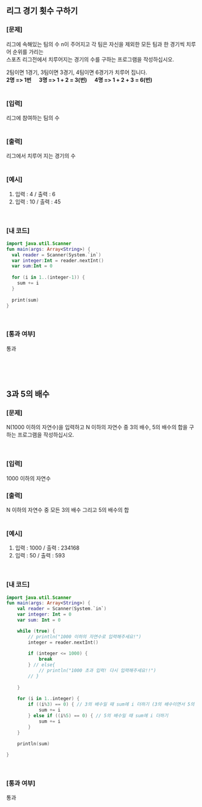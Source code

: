 ## 리그 경기 횟수 구하기

### [문제]

리그에 속해있는 팀의 수 n이 주어지고 각 팀은 자신을 제외한 모든 팀과 한 경기씩 치루어 순위를 가리는  
스포츠 리그전에서 치루어지는 경기의 수를 구하는 프로그램을 작성하십시오.

2팀이면 1경기, 3팀이면 3경기, 4팀이면 6경기가 치루어 집니다.  
**2명 => 1번 &nbsp;&nbsp;&nbsp;&nbsp; 3명 => 1 + 2 = 3(번) &nbsp;&nbsp;&nbsp;&nbsp; 4명 => 1 + 2 + 3 = 6(번)**  
<br/>

### [입력]
리그에 참여하는 팀의 수  
<br/>

### [출력]
리그에서 치루어 지는 경기의 수  
<br/>

### [예시]
1) 입력 : 4  /  출력 : 6
2) 입력 : 10  /  출력 : 45
<br/>

### [내 코드]
```kotlin
import java.util.Scanner
fun main(args: Array<String>) {
  val reader = Scanner(System.`in`)
  var integer:Int = reader.nextInt()
  var sum:Int = 0
      
  for (i in 1..(integer-1)) {
    sum += i
  }
    
  print(sum)	
}
```
<br/>

### [통과 여부]
통과

<br/>
<br/>
<br/>

## 3과 5의 배수

### [문제]

N(1000 이하의 자연수)을 입력하고 N 이하의 자연수 중 3의 배수, 5의 배수의 합을 구하는 프로그램을 작성하십시오.

<br/>

### [입력]
1000 이하의 자연수 
<br/>

### [출력]
N 이하의 자연수 중 모든 3의 배수 그리고 5의 배수의 합  
<br/>

### [예시]
1) 입력 : 1000  /  출력 : 234168
2) 입력 : 50  /  출력 : 593
<br/>

### [내 코드]
```kotlin
import java.util.Scanner
fun main(args: Array<String>) {
	val reader = Scanner(System.`in`)
	var integer: Int = 0
	var sum: Int = 0

	while (true) {
		// println("1000 이하의 자연수로 입력해주세요!")
		integer = reader.nextInt()
		
		if (integer <= 1000) {
			break
		} // else{
			// println("1000 초과 입력! 다시 입력해주세요!!")
		// }
		
	}
	
	for (i in 1..integer) {
		if ((i%3) == 0) { // 3의 배수일 때 sum에 i 더하기 (3의 배수이면서 5의 배수인 경우 3의 배수일 때 i에 더해지고 if문 나감)
			sum += i
		} else if ((i%5) == 0) { // 5의 배수일 때 sum에 i 더하기
			sum += i
		}
	}
	
	println(sum)

}
```
<br/>

### [통과 여부]
통과

